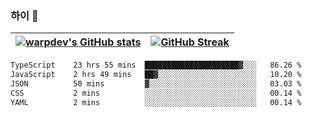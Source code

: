 
### 하이 👋
[![warpdev's GitHub stats](https://github-readme-stats.vercel.app/api?username=warpdev&show_icons=true&theme=vue-dark)](#) |[![GitHub Streak](https://github-readme-streak-stats.herokuapp.com/?user=warpdev&theme=dark)](#)
--- | --- |
<!--START_SECTION:waka-->

```txt
TypeScript    23 hrs 55 mins  █████████████████████▓░░░   86.26 %
JavaScript    2 hrs 49 mins   ██▓░░░░░░░░░░░░░░░░░░░░░░   10.20 %
JSON          50 mins         ▓░░░░░░░░░░░░░░░░░░░░░░░░   03.03 %
CSS           2 mins          ░░░░░░░░░░░░░░░░░░░░░░░░░   00.14 %
YAML          2 mins          ░░░░░░░░░░░░░░░░░░░░░░░░░   00.14 %
```

<!--END_SECTION:waka-->

<!--
**warpdev/warpdev** is a ✨ _special_ ✨ repository because its `README.md` (this file) appears on your GitHub profile.

Here are some ideas to get you started:

- 🔭 I’m currently working on ...
- 🌱 I’m currently learning ...
- 👯 I’m looking to collaborate on ...
- 🤔 I’m looking for help with ...
- 💬 Ask me about ...
- 📫 How to reach me: ...
- 😄 Pronouns: ...
- ⚡ Fun fact: ...
-->
